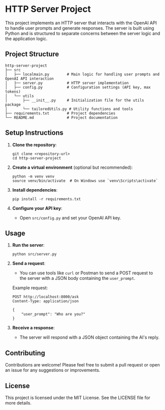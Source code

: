 # HTTP Server Project

This project implements an HTTP server that interacts with the OpenAI API to handle user prompts and generate responses. The server is built using Python and is structured to separate concerns between the server logic and the application logic.

## Project Structure

```
http-server-project
├── src
│   ├── localmain.py        # Main logic for handling user prompts and OpenAI API interaction
│   ├── server.py           # HTTP server implementation
│   ├── config.py           # Configuration settings (API key, max tokens)
│   └── utils
│       ├── __init__.py     # Initialization file for the utils package
│       └── tailoredUtils.py # Utility functions and tools
├── requirements.txt        # Project dependencies
└── README.md               # Project documentation
```

## Setup Instructions

1. **Clone the repository**:
   ```
   git clone <repository-url>
   cd http-server-project
   ```

2. **Create a virtual environment** (optional but recommended):
   ```
   python -m venv venv
   source venv/bin/activate  # On Windows use `venv\Scripts\activate`
   ```

3. **Install dependencies**:
   ```
   pip install -r requirements.txt
   ```

4. **Configure your API key**:
   - Open `src/config.py` and set your OpenAI API key.

## Usage

1. **Run the server**:
   ```
   python src/server.py
   ```

2. **Send a request**:
   - You can use tools like `curl` or Postman to send a POST request to the server with a JSON body containing the `user_prompt`.

   Example request:
   ```
   POST http://localhost:8000/ask
   Content-Type: application/json

   {
       "user_prompt": "Who are you?"
   }
   ```

3. **Receive a response**:
   - The server will respond with a JSON object containing the AI's reply.

## Contributing

Contributions are welcome! Please feel free to submit a pull request or open an issue for any suggestions or improvements.

## License

This project is licensed under the MIT License. See the LICENSE file for more details.